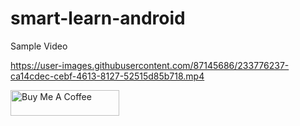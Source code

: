 # smart-learn-android

Sample Video

https://user-images.githubusercontent.com/87145686/233776237-ca14cdec-cebf-4613-8127-52515d85b718.mp4



<a href="https://www.buymeacoffee.com/khatribhavi" target="_blank"><img src="https://cdn.buymeacoffee.com/buttons/default-orange.png" alt="Buy Me A Coffee" height="41" width="174"></a>
